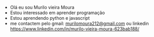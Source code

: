 - Olá eu sou Murilo vieira Moura
- Estou interessado em aprender programação
- Estou aprendendo python e javascript
- me contactem pelo gmail: murilomoura212@gmail.com ou linkedin https://www.linkedin.com/in/murilo-vieira-moura-623bab188/
